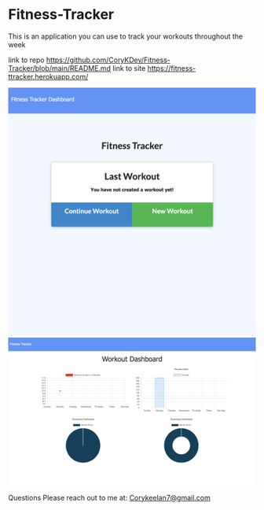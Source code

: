 # Fitness-Tracker
This is an application you can use to track your workouts throughout the week

link to repo https://github.com/CoryKDev/Fitness-Tracker/blob/main/README.md
link to site https://fitness-ttracker.herokuapp.com/


![](readmeImages/homepage.png)
![](readmeImages/stats.png)


Questions
Please reach out to me at: Corykeelan7@gmail.com
